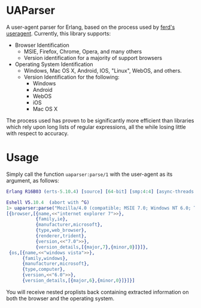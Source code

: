 UAParser
========

A user-agent parser for Erlang, based on the process used by [ferd's useragent](https://github.com/ferd/useragent). Currently, this library supports:

* Browser Identification
   * MSIE, Firefox, Chrome, Opera, and many others
   * Version identification for a majority of support browsers
* Operating System Identification
   * Windows, Mac OS X, Android, IOS, "Linux", WebOS, and others.
   * Version Identification for the following:
      * Windows
      * Android
      * WebOS
      * iOS
      * Mac OS X

The process used has proven to be significantly more efficient than libraries which rely upon long lists of regular expressions, all the while losing little with respect to accuracy. 

Usage
========
Simply call the function `uaparser:parse/1` with the user-agent as its argument, as follows:

```erlang
Erlang R16B03 (erts-5.10.4) [source] [64-bit] [smp:4:4] [async-threads:10] [hipe] [kernel-poll:false]

Eshell V5.10.4  (abort with ^G)
1> uaparser:parse("Mozilla/4.0 (compatible; MSIE 7.0; Windows NT 6.0; Trident/5.0; SLCC1; .NET CLR 2.0.50727; InfoPath.1; .NET CLR 3.5.30729; WinTSI 08.02.2010; .NET CLR 3.0.30729; .NET4.0C; BRI/1)").
[{browser,[{name,<<"internet explorer 7">>},
           {family,ie},
           {manufacturer,microsoft},
           {type,web_browser},
           {renderer,trident},
           {version,<<"7.0">>},
           {version_details,[{major,7},{minor,0}]}]},
 {os,[{name,<<"windows vista">>},
      {family,windows},
      {manufacturer,microsoft},
      {type,computer},
      {version,<<"6.0">>},
      {version_details,[{major,6},{minor,0}]}]}]
```

You will receive nested proplists back containing extracted information on both the browser and the operating system.
